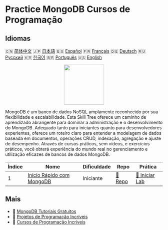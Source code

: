 # Practice MongoDB Cursos de Programação

## Idiomas

🇨🇳 [简体中文](README_zh.md) 🇯🇵 [日本語](README_ja.md) 🇪🇸 [Español](README_es.md) 🇫🇷 [Français](README_fr.md) 🇩🇪 [Deutsch](README_de.md) 🇷🇺 [Русский](README_ru.md) 🇰🇷 [한국어](README_ko.md) 🇧🇷 [Português](README_pt.md) 🇺🇸 [English](README.md) 

<div align="center">
<img width="128px" src="https://file.labex.io/path/iL7seSYd8jLs.png">
</div>

MongoDB é um banco de dados NoSQL amplamente reconhecido por sua flexibilidade e escalabilidade. Esta Skill Tree oferece um caminho de aprendizado abrangente para dominar a administração e o desenvolvimento do MongoDB. Adequado tanto para iniciantes quanto para desenvolvedores experientes, oferece um roteiro claro para entender a modelagem de dados baseada em documentos, operações CRUD, indexação, agregação e ajuste de desempenho. Através de cursos práticos, sem vídeos, e exercícios práticos, você obterá experiência do mundo real no gerenciamento e utilização eficazes de bancos de dados MongoDB.

|   Índice | Nome                                                                              | Dificuldade   | Repo                                                              | Prática                                                                |
|----------|-----------------------------------------------------------------------------------|---------------|-------------------------------------------------------------------|------------------------------------------------------------------------|
|        1 | [Início Rápido com MongoDB](https://labex.io/pt/courses/quick-start-with-mongodb) | Iniciante     | [🔗 Repo](https://github.com/labex-labs/quick-start-with-mongodb) | [🚀 Iniciar Lab](https://labex.io/pt/courses/quick-start-with-mongodb) |

## Mais

- 🔗 [MongoDB Tutoriais Gratuitos](https://github.com/labex-labs/mongodb-free-tutorials)
- 🔗 [Projetos de Programação Incríveis](https://github.com/labex-labs/awesome-programming-projects)
- 🔗 [Cursos de Programação Incríveis](https://github.com/labex-labs/awesome-programming-courses)

